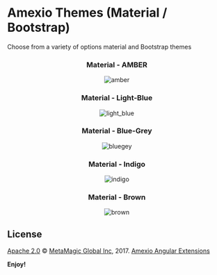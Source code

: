# Amexio Themes (Material / Bootstrap)
Choose from a variety of options material and Bootstrap themes
<div align="center">
<h3> Material - AMBER </h3>
<img src="https://preview.ibb.co/ctarEQ/amber.png" alt="amber" border="0">
  </div>
  <div align="center">
<h3> Material - Light-Blue </h3>
<img src="https://preview.ibb.co/eVScok/light_blue.png" alt="light_blue" border="0">
  </div>
  <div align="center">
<h3> Material - Blue-Grey </h3> 
<img src="https://preview.ibb.co/dmk8uQ/bluegey.png" alt="bluegey" border="0">
  </div>
  <div align="center">
<h3> Material - Indigo </h3>
<img src="https://preview.ibb.co/jRbsM5/indigo.png" alt="indigo" border="0">
  </div>
  <div align="center">
<h3> Material - Brown </h3>
<img src="https://preview.ibb.co/eW0PZQ/brown.png" alt="brown" border="0">
  </div>

## License

[Apache 2.0](http://www.amexio.org/metamagic-showcase/license.html) © [MetaMagic Global Inc](http://www.metamagicglobal.com/), 2017. [Amexio Angular Extensions](http://www.amexio.tech)

**Enjoy!**
